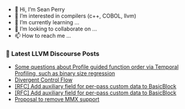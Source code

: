 - 👋 Hi, I’m Sean Perry
- 👀 I’m interested in compilers (c++, COBOL, llvm)
- 🌱 I’m currently learning ...
- 💞️ I’m looking to collaborate on ...
- 📫 How to reach me ...

<!---
s66perry/s66perry is a ✨ special ✨ repository because its `README.md` (this file) appears on your GitHub profile.
You can click the Preview link to take a look at your changes.
--->
### 📕 Latest LLVM Discourse Posts

<!-- DISCOURSE-LLVM:START -->
- [Some questions about Profile guided function order via Temporal Profiling, such as binary size regression](https://discourse.llvm.org/t/some-questions-about-profile-guided-function-order-via-temporal-profiling-such-as-binary-size-regression/80513#post_4)
- [Divergent Control Flow](https://discourse.llvm.org/t/divergent-control-flow/80423#post_17)
- [[RFC] Add auxiliary field for per-pass custom data to BasicBlock](https://discourse.llvm.org/t/rfc-add-auxiliary-field-for-per-pass-custom-data-to-basicblock/80229#post_20)
- [[RFC] Add auxiliary field for per-pass custom data to BasicBlock](https://discourse.llvm.org/t/rfc-add-auxiliary-field-for-per-pass-custom-data-to-basicblock/80229#post_19)
- [Proposal to remove MMX support](https://discourse.llvm.org/t/proposal-to-remove-mmx-support/56304#post_10)
<!-- DISCOURSE-LLVM:END -->
